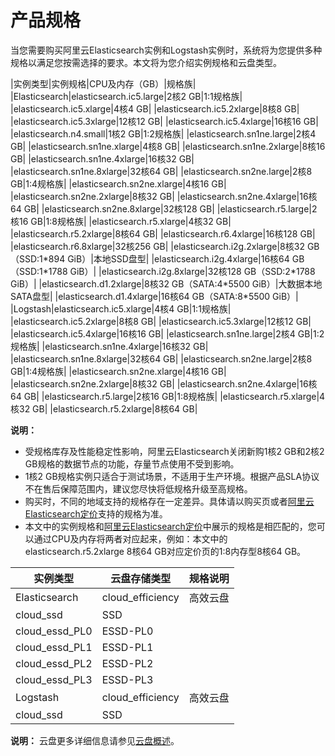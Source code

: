 # 产品规格

当您需要购买阿里云Elasticsearch实例和Logstash实例时，系统将为您提供多种规格以满足您按需选择的要求。本文将为您介绍实例规格和云盘类型。

|实例类型|实例规格|CPU及内存（GB）|规格族|
|Elasticsearch|elasticsearch.ic5.large|2核2 GB|1:1规格族|
|elasticsearch.ic5.xlarge|4核4 GB|
|elasticsearch.ic5.2xlarge|8核8 GB|
|elasticsearch.ic5.3xlarge|12核12 GB|
|elasticsearch.ic5.4xlarge|16核16 GB|
|elasticsearch.n4.small|1核2 GB|1:2规格族|
|elasticsearch.sn1ne.large|2核4 GB|
|elasticsearch.sn1ne.xlarge|4核8 GB|
|elasticsearch.sn1ne.2xlarge|8核16 GB|
|elasticsearch.sn1ne.4xlarge|16核32 GB|
|elasticsearch.sn1ne.8xlarge|32核64 GB|
|elasticsearch.sn2ne.large|2核8 GB|1:4规格族|
|elasticsearch.sn2ne.xlarge|4核16 GB|
|elasticsearch.sn2ne.2xlarge|8核32 GB|
|elasticsearch.sn2ne.4xlarge|16核64 GB|
|elasticsearch.sn2ne.8xlarge|32核128 GB|
|elasticsearch.r5.large|2核16 GB|1:8规格族|
|elasticsearch.r5.xlarge|4核32 GB|
|elasticsearch.r5.2xlarge|8核64 GB|
|elasticsearch.r6.4xlarge|16核128 GB|
|elasticsearch.r6.8xlarge|32核256 GB|
|elasticsearch.i2g.2xlarge|8核32 GB（SSD:1\*894 GiB）|本地SSD盘型|
|elasticsearch.i2g.4xlarge|16核64 GB（SSD:1\*1788 GiB）|
|elasticsearch.i2g.8xlarge|32核128 GB（SSD:2\*1788 GiB）|
|elasticsearch.d1.2xlarge|8核32 GB（SATA:4\*5500 GiB）|大数据本地SATA盘型|
|elasticsearch.d1.4xlarge|16核64 GB（SATA:8\*5500 GiB）|
|Logstash|elasticsearch.ic5.xlarge|4核4 GB|1:1规格族|
|elasticsearch.ic5.2xlarge|8核8 GB|
|elasticsearch.ic5.3xlarge|12核12 GB|
|elasticsearch.ic5.4xlarge|16核16 GB|
|elasticsearch.sn1ne.large|2核4 GB|1:2规格族|
|elasticsearch.sn1ne.4xlarge|16核32 GB|
|elasticsearch.sn1ne.8xlarge|32核64 GB|
|elasticsearch.sn2ne.large|2核8 GB|1:4规格族|
|elasticsearch.sn2ne.xlarge|4核16 GB|
|elasticsearch.sn2ne.2xlarge|8核32 GB|
|elasticsearch.sn2ne.4xlarge|16核64 GB|
|elasticsearch.r5.large|2核16 GB|1:8规格族|
|elasticsearch.r5.xlarge|4核32 GB|
|elasticsearch.r5.2xlarge|8核64 GB|

**说明：**

-   受规格库存及性能稳定性影响，阿里云Elasticsearch关闭新购1核2 GB和2核2 GB规格的数据节点的功能，存量节点使用不受到影响。
-   1核2 GB规格实例只适合于测试场景，不适用于生产环境。根据产品SLA协议不在售后保障范围内，建议您尽快将低规格升级至高规格。
-   购买时，不同的地域支持的规格存在一定差异。具体请以购买页或者[阿里云Elasticsearch定价](https://www.aliyun.com/price/product?spm=a2c0j.9528745.1335467..4bf85a36XRcEa5#/elasticsearch/detail)支持的规格为准。
-   本文中的实例规格和[阿里云Elasticsearch定价](https://www.aliyun.com/price/product?spm=a2c0j.9528745.1335467..4bf85a36XRcEa5#/elasticsearch/detail)中展示的规格是相匹配的，您可以通过CPU及内存将两者对应起来，例如：本文中的elasticsearch.r5.2xlarge 8核64 GB对应定价页的1:8内存型8核64 GB。

|实例类型|云盘存储类型|规格说明|
|----|------|----|
|Elasticsearch|cloud\_efficiency|高效云盘|
|cloud\_ssd|SSD|
|cloud\_essd\_PL0|ESSD-PL0|
|cloud\_essd\_PL1|ESSD-PL1|
|cloud\_essd\_PL2|ESSD-PL2|
|cloud\_essd\_PL3|ESSD-PL3|
|Logstash|cloud\_efficiency|高效云盘|
|cloud\_ssd|SSD|

**说明：** 云盘更多详细信息请参见[云盘概述](/cn.zh-CN/块存储/块存储介绍/云盘概述.md)。

